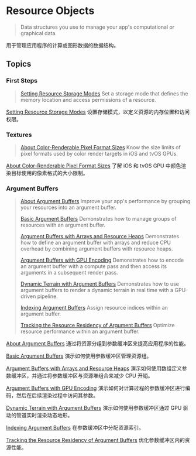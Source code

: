 #  Resource Objects

> Data structures you use to manage your app's computational or graphical data.

用于管理应用程序的计算或图形数据的数据结构。

## Topics

### First Steps

> [Setting Resource Storage Modes](https://developer.apple.com/documentation/metal/resource_objects/setting_resource_storage_modes?language=objc)
> Set a storage mode that defines the memory location and access permissions of a resource.

[Setting Resource Storage Modes](https://github.com/looperrwang/iOSSystemLibStudy/blob/master/Setting%20Resource%20Storage%20Modes.md)
设置存储模式，以定义资源的内存位置和访问权限。

### Textures

> [About Color-Renderable Pixel Format Sizes](https://developer.apple.com/documentation/metal/resource_objects/about_color-renderable_pixel_format_sizes?language=objc)
> Know the size limits of pixel formats used by color render targets in iOS and tvOS GPUs.

[About Color-Renderable Pixel Format Sizes](https://github.com/looperrwang/iOSSystemLibStudy/blob/master/About%20Color-Renderable%20Pixel%20Format%20Sizes.md)
了解 iOS 和 tvOS GPU 中颜色渲染目标使用的像素格式的大小限制。

### Argument Buffers

> [About Argument Buffers](https://developer.apple.com/documentation/metal/resource_objects/about_argument_buffers?language=objc)
> Improve your app's performance by grouping your resources into an argument buffer.
>
> [Basic Argument Buffers](https://developer.apple.com/documentation/metal/resource_objects/basic_argument_buffers?language=objc)
> Demonstrates how to manage groups of resources with an argument buffer.
>
> [Argument Buffers with Arrays and Resource Heaps](https://developer.apple.com/documentation/metal/resource_objects/argument_buffers_with_arrays_and_resource_heaps?language=objc)
> Demonstrates how to define an argument buffer with arrays and reduce CPU overhead by combining argument buffers with resource heaps.
>
> [Argument Buffers with GPU Encoding](https://developer.apple.com/documentation/metal/resource_objects/argument_buffers_with_gpu_encoding?language=objc)
> Demonstrates how to encode an argument buffer with a compute pass and then access its arguments in a subsequent render pass.
>
> [Dynamic Terrain with Argument Buffers](https://developer.apple.com/documentation/metal/resource_objects/dynamic_terrain_with_argument_buffers?language=objc)
> Demonstrates how to use argument buffers to render a dynamic terrain in real time with a GPU-driven pipeline.
>
> [Indexing Argument Buffers](https://developer.apple.com/documentation/metal/resource_objects/indexing_argument_buffers?language=objc)
> Assign resource indices within an argument buffer.
>
> [Tracking the Resource Residency of Argument Buffers](https://developer.apple.com/documentation/metal/resource_objects/tracking_the_resource_residency_of_argument_buffers?language=objc)
> Optimize resource performance within an argument buffer.

[About Argument Buffers](https://github.com/looperrwang/iOSSystemLibStudy/blob/master/About%20Argument%20Buffers.md)
通过将资源分组到参数缓冲区来提高应用程序的性能。

[Basic Argument Buffers](https://github.com/looperrwang/iOSSystemLibStudy/blob/master/Basic%20Argument%20Buffers.md)
演示如何使用参数缓冲区管理资源组。

[Argument Buffers with Arrays and Resource Heaps](https://github.com/looperrwang/iOSSystemLibStudy/blob/master/Argument%20Buffers%20with%20Arrays%20and%20Resource%20Heaps.md)
演示如何使用数组定义参数缓冲区，并通过将参数缓冲区与资源堆组合来减少 CPU 开销。

[Argument Buffers with GPU Encoding](https://github.com/looperrwang/iOSSystemLibStudy/blob/master/Argument%20Buffers%20with%20GPU%20Encoding.md)
演示如何对计算过程的参数缓冲区进行编码，然后在后续渲染过程中访问其参数。

[Dynamic Terrain with Argument Buffers](https://github.com/looperrwang/iOSSystemLibStudy/blob/master/Dynamic%20Terrain%20with%20Argument%20Buffers.md)
演示如何使用参数缓冲区通过 GPU 驱动的管道实时渲染动态地形。

[Indexing Argument Buffers](https://github.com/looperrwang/iOSSystemLibStudy/blob/master/Indexing%20Argument%20Buffers.md)
在参数缓冲区中分配资源索引。

[Tracking the Resource Residency of Argument Buffers](https://github.com/looperrwang/iOSSystemLibStudy/blob/master/Tracking%20the%20Resource%20Residency%20of%20Argument%20Buffers.md)
优化参数缓冲区内的资源性能。
